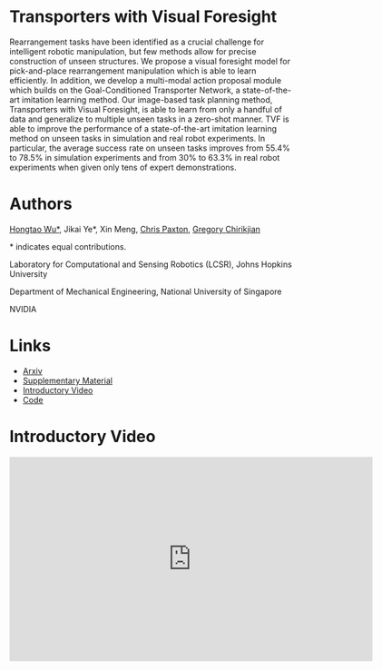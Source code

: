 # Transporters with Visual Foresight

Rearrangement tasks have been identified as a crucial challenge for intelligent robotic manipulation, but few methods allow for precise construction of unseen structures. We propose a visual foresight model for pick-and-place rearrangement manipulation which is able to learn efficiently. In addition, we develop a multi-modal action proposal module which builds on the Goal-Conditioned Transporter Network, a state-of-the-art imitation learning method. Our image-based task planning method, Transporters with Visual Foresight, is able to learn from only a handful of data and generalize to multiple unseen tasks in a zero-shot manner. TVF is able to improve the performance of a state-of-the-art imitation learning method on unseen tasks in simulation and real robot experiments. In particular, the average success rate on unseen tasks improves from 55.4% to 78.5% in simulation experiments and from 30% to 63.3% in real robot experiments when given only tens of expert demonstrations.

# Authors
[Hongtao Wu\*](https://hongtaowu67.github.io/), Jikai Ye\*, Xin Meng, [Chris Paxton](https://cpaxton.github.io/about/), [Gregory Chirikjian](https://cde.nus.edu.sg/me/staff/chirikjian-gregory-s/)

\* indicates equal contributions.

Laboratory for Computational and Sensing Robotics (LCSR), Johns Hopkins University

Department of Mechanical Engineering, National University of Singapore

NVIDIA

# Links
- [Arxiv](https://arxiv.org/abs/2202.10765)
- [Supplementary Material](./supplementary.pdf)
- [Introductory Video](https://youtu.be/XmXSKsFTcgI)
- [Code](https://github.com/ChirikjianLab/ravens_tvf)

# Introductory Video
<iframe width="640" height="360" src="https://www.youtube.com/embed/XmXSKsFTcgI" frameborder="0" allow="autoplay; encrypted-media" allowfullscreen></iframe>
